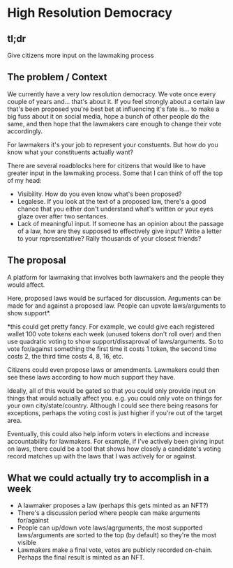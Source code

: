 # High Resolution Democracy

## tl;dr
Give citizens more input on the lawmaking process


## The problem / Context
We currently have a very low resolution democracy. We vote once every couple of years and... that's about it. If you feel strongly about a certain law that's been proposed you're best bet at influencing it's fate is... to make a big fuss about it on social media, hope a bunch of other people do the same, and then hope that the lawmakers care enough to change their vote accordingly.

For lawmakers it's your job to represent your constuents. But how do you know what your constituents actually want?

There are several roadblocks here for citizens that would like to have greater input in the lawmaking process. Some that I can think of off the top of my head:
- Visibility. How do you even know what's been proposed?
- Legalese. If you look at the text of a proposed law, there's a good chance that you either don't understand what's written or your eyes glaze over after two sentances.
- Lack of meaningful input. If someone has an opinion about the passage of a law, how are they supposed to effectively give input? Write a letter to your representative? Rally thousands of your closest friends?


## The proposal
A platform for lawmaking that involves both lawmakers and the people they would affect.

Here, proposed laws would be surfaced for discussion. Arguments can be made for and against a proposed law. People can upvote laws/arguments to show support*. 

*this could get pretty fancy. For example, we could give each registered wallet 100 vote tokens each week (unused tokens don't roll over) and then use quadratic voting to show support/dissaproval of laws/arguments. So to vote for/against something the first time it costs 1 token, the second time costs 2, the third time costs 4, 8, 16, etc.

Citizens could even propose laws or amendments. Lawmakers could then see these laws according to how much support they have.

Ideally, all of this would be gated so that you could only provide input on things that would actually affect you. e.g. you could only vote on things for your own city/state/country. Although I could see there being reasons for exceptions, perhaps the voting cost is just higher if you're out of the target area.

Eventually, this could also help inform voters in elections and increase accountability for lawmakers. For example, if I've actively been giving input on laws, there could be a tool that shows how closely a candidate's voting record matches up with the laws that I was actively for or against.


## What we could actually try to accomplish in a week
- A lawmaker proposes a law (perhaps this gets minted as an NFT?)
- There's a discussion period where people can make arguments for/against
- People can up/down vote laws/agrguments, the most supported laws/arguments are sorted to the top (by default) so they're the most visible
- Lawmakers make a final vote, votes are publicly recorded on-chain. Perhaps the final result is minted as an NFT.
